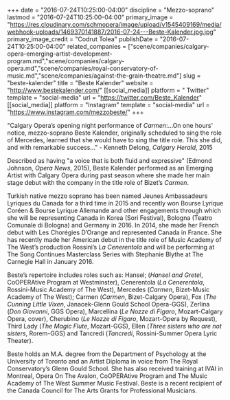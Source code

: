 +++
date = "2016-07-24T10:25:00-04:00"
discipline = "Mezzo-soprano"
lastmod = "2016-07-24T10:25:00-04:00"
primary_image = "https://res.cloudinary.com/schmopera/image/upload/v1545409169/media/webhook-uploads/1469370141887/2016-07-24---Beste-Kalender.jpg.jpg"
primary_image_credit = "Codrut Tolea"
publishDate = "2016-07-24T10:25:00-04:00"
related_companies = ["scene/companies/calgary-opera-emerging-artist-development-program.md","scene/companies/calgary-opera.md","scene/companies/royal-conservatory-of-music.md","scene/companies/against-the-grain-theatre.md"]
slug = "beste-kalender"
title = "Beste Kalender"
website = "http://www.bestekalender.com/"
[[social_media]]
platform = " Twitter"
template = "social-media"
url = "https://twitter.com/Beste_Kalender"
[[social_media]]
platform = "Instagram"
template = "social-media"
url = "https://www.instagram.com/mezzobeste/"
+++

"Calgary Opera’s opening night performance of *Carmen*:…On one hours' notice, mezzo-soprano Beste Kalender, originally scheduled to sing the role of Mercedes, learned that she would have to sing the title role. This she did, and with remarkable success…" - Kenneth Delong, *Calgary Herald*, 2015

Described as having "a voice that is both fluid and expressive" (Edmond Johnson, *Opera News*, 2015), Beste Kalender performed as an Emerging Artist with Calgary Opera during past season where she made her main stage debut with the company in the title role of Bizet’s *Carmen*.

Turkish native mezzo soprano has been named Jeunes Ambassadeurs Lyriques du Canada for a third time in 2015 and recently won Bourse Lyrique Coréen & Bourse Lyrique Allemande and other engagements through which she will be representing Canada in Korea (Sori Festival), Bologna (Teatro Comunale di Bologna) and Germany in 2016. In 2014, she made her French debut with Les Chorégies D’Orange and represented Canada in France. She has recently made her American debut in the title role of Music Academy of The West’s production Rossini’s *La Cenerentola* and will be performing at The Song Continues Masterclass Series with Stephanie Blythe at The Carnegie Hall in January 2016.

Beste’s repertoire includes roles such as: Hansel; (*Hansel and Gretel*, CoOPERAtive Program at Westminster), Cenerentola (*La Cenerentola*, Rossini-Music Academy of The West), Mercedes (*Carmen*, Bizet-Music Academy of The West); Carmen (*Carmen*, Bizet-Calgary Opera), Fox (*The Cunning Little Vixen*, Janacek-Glenn Gould School Opera-GGS), Zerlina (*Don Giovanni*, GGS Opera), Marcellina (*Le Nozze di Figaro*, Mozart-Calgary Opera, cover), Cherubino (*Le Nozze di Figaro*, Mozart-Opera by Request), Third Lady (*The Magic Flute*, Mozart-GGS), Ellen (*Three sisters who are not sisters*, Rorem-GGS) and Tancredi (*Tancredi*, Rossini-Summer Opera Lyric Theater).

Beste holds an M.A. degree from the Department of Psychology at the University of Toronto and an Artist Diploma in voice from The Royal Conservatory’s Glenn Gould School. She has also received training at IVAI in Montreal, Opera On The Avalon, CoOPERAtive Program and The Music Academy of The West Summer Music Festival. Beste is a recent recipient of the Canada Council for The Arts Grants for Professional Musicians.
